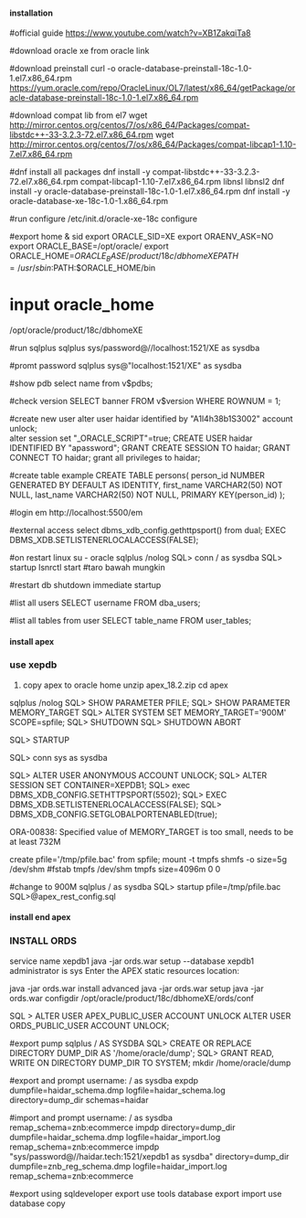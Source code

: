 #### installation #####

#official guide
https://www.youtube.com/watch?v=XB1ZakqiTa8

#download oracle xe from oracle link

#download preinstall
curl -o oracle-database-preinstall-18c-1.0-1.el7.x86_64.rpm https://yum.oracle.com/repo/OracleLinux/OL7/latest/x86_64/getPackage/oracle-database-preinstall-18c-1.0-1.el7.x86_64.rpm

#download compat lib from el7
wget http://mirror.centos.org/centos/7/os/x86_64/Packages/compat-libstdc++-33-3.2.3-72.el7.x86_64.rpm
wget http://mirror.centos.org/centos/7/os/x86_64/Packages/compat-libcap1-1.10-7.el7.x86_64.rpm

#dnf install all packages
dnf install -y compat-libstdc++-33-3.2.3-72.el7.x86_64.rpm compat-libcap1-1.10-7.el7.x86_64.rpm libnsl libnsl2
dnf install -y oracle-database-preinstall-18c-1.0-1.el7.x86_64.rpm
dnf install -y oracle-database-xe-18c-1.0-1.x86_64.rpm 

#run configure
/etc/init.d/oracle-xe-18c configure

#export home & sid
export ORACLE_SID=XE
export ORAENV_ASK=NO 
export ORACLE_BASE=/opt/oracle/
export ORACLE_HOME=$ORACLE_BASE/product/18c/dbhomeXE
PATH=/usr/sbin:$PATH:$ORACLE_HOME/bin


# input oracle_home
/opt/oracle/product/18c/dbhomeXE

#run sqlplus
sqlplus sys/password@//localhost:1521/XE as sysdba

#promt password
sqlplus sys@\"localhost:1521/XE\" as sysdba

#show pdb
select name from v$pdbs;

#check version
SELECT banner FROM v$version WHERE ROWNUM = 1;

#create new user
alter user haidar identified by "A1l4h38b1S3002" account unlock;  
alter session set "_ORACLE_SCRIPT"=true;
CREATE USER haidar IDENTIFIED BY "apassword";
GRANT CREATE SESSION TO haidar;
GRANT CONNECT TO haidar;
grant all privileges to haidar;

#create table example
CREATE TABLE persons(
    person_id NUMBER GENERATED BY DEFAULT AS IDENTITY,
    first_name VARCHAR2(50) NOT NULL,
    last_name VARCHAR2(50) NOT NULL,
    PRIMARY KEY(person_id)
);

#login em
http://localhost:5500/em

#external access
select dbms_xdb_config.gethttpsport() from dual;
EXEC DBMS_XDB.SETLISTENERLOCALACCESS(FALSE);


#on restart linux
su - oracle
sqlplus /nolog
SQL> conn / as sysdba
SQL> startup
lsnrctl start #taro bawah mungkin

#restart db
shutdown immediate
startup

#list all users
SELECT username FROM dba_users;

#list all tables from user
SELECT table_name FROM user_tables;

#### install apex #####
### use xepdb ###


1. copy apex to oracle home
unzip apex_18.2.zip
cd apex

sqlplus /nolog
SQL> SHOW PARAMETER PFILE;
SQL> SHOW PARAMETER MEMORY_TARGET
SQL> ALTER SYSTEM SET MEMORY_TARGET='900M' SCOPE=spfile;
SQL> SHUTDOWN
SQL> SHUTDOWN ABORT
 
SQL> STARTUP

SQL> conn sys as sysdba

SQL> ALTER USER ANONYMOUS ACCOUNT UNLOCK;
SQL> ALTER SESSION SET CONTAINER=XEPDB1;
SQL> exec DBMS_XDB_CONFIG.SETHTTPSPORT(5502);
SQL> EXEC DBMS_XDB.SETLISTENERLOCALACCESS(FALSE);
SQL> DBMS_XDB_CONFIG.SETGLOBALPORTENABLED(true);
     
ORA-00838: Specified value of MEMORY_TARGET is too small, needs to be at least 732M

create pfile='/tmp/pfile.bac' from spfile;
mount -t tmpfs shmfs -o size=5g /dev/shm
#fstab
tmpfs    /dev/shm   tmpfs   size=4096m  0 0

#change to 900M
sqlplus / as sysdba
SQL> startup pfile=/tmp/pfile.bac
SQL>@apex_rest_config.sql

#### install end apex #####

### INSTALL ORDS ###
service name xepdb1
java -jar ords.war setup --database xepdb1
administrator is sys
Enter the APEX static resources location:

java -jar ords.war install advanced
java -jar ords.war setup
java -jar ords.war configdir /opt/oracle/product/18c/dbhomeXE/ords/conf

SQL > ALTER USER APEX_PUBLIC_USER ACCOUNT UNLOCK
ALTER USER ORDS_PUBLIC_USER  ACCOUNT UNLOCK;

#export pump
sqlplus / AS SYSDBA
SQL> CREATE OR REPLACE DIRECTORY DUMP_DIR AS '/home/oracle/dump';
SQL> GRANT READ, WRITE ON DIRECTORY DUMP_DIR TO SYSTEM;
mkdir /home/oracle/dump

#export and prompt username: / as sysdba
expdp dumpfile=haidar_schema.dmp logfile=haidar_schema.log directory=dump_dir schemas=haidar

#import and prompt username: / as sysdba
remap_schema=znb:ecommerce
impdp directory=dump_dir dumpfile=haidar_schema.dmp logfile=haidar_import.log remap_schema=znb:ecommerce
impdp \"sys/password@//haidar.tech:1521/xepdb1 as sysdba\"  directory=dump_dir dumpfile=znb_reg_schema.dmp logfile=haidar_import.log remap_schema=znb:ecommerce

#export using sqldeveloper
export use tools database export
import use database copy 